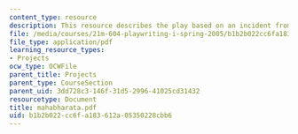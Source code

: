 ```yaml
---
content_type: resource
description: This resource describes the play based on an incident from the Mahabharata.
file: /media/courses/21m-604-playwriting-i-spring-2005/b1b2b022cc6fa183612a05350228cbb6_mahabharata.pdf
file_type: application/pdf
learning_resource_types:
- Projects
ocw_type: OCWFile
parent_title: Projects
parent_type: CourseSection
parent_uid: 3dd728c3-146f-31d5-2996-41025cd31432
resourcetype: Document
title: mahabharata.pdf
uid: b1b2b022-cc6f-a183-612a-05350228cbb6
---
```


